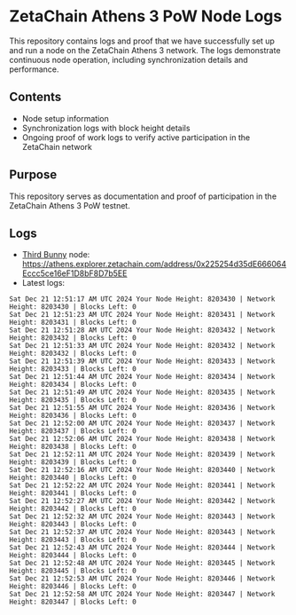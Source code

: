# ZetaChain Athens 3 PoW Node Logs
This repository contains logs and proof that we have successfully set up and run a node on the ZetaChain Athens 3 network. The logs demonstrate continuous node operation, including synchronization details and performance.

## Contents
- Node setup information
- Synchronization logs with block height details
- Ongoing proof of work logs to verify active participation in the ZetaChain network

## Purpose
This repository serves as documentation and proof of participation in the ZetaChain Athens 3 PoW testnet.

## Logs

- [Third Bunny](https://thirdbunny.xyz/) node: https://athens.explorer.zetachain.com/address/0x225254d35dE666064Eccc5ce16eF1D8bF8D7b5EE
- Latest logs:
```
Sat Dec 21 12:51:17 AM UTC 2024 Your Node Height: 8203430 | Network Height: 8203430 | Blocks Left: 0
Sat Dec 21 12:51:23 AM UTC 2024 Your Node Height: 8203431 | Network Height: 8203431 | Blocks Left: 0
Sat Dec 21 12:51:28 AM UTC 2024 Your Node Height: 8203432 | Network Height: 8203432 | Blocks Left: 0
Sat Dec 21 12:51:33 AM UTC 2024 Your Node Height: 8203432 | Network Height: 8203432 | Blocks Left: 0
Sat Dec 21 12:51:39 AM UTC 2024 Your Node Height: 8203433 | Network Height: 8203433 | Blocks Left: 0
Sat Dec 21 12:51:44 AM UTC 2024 Your Node Height: 8203434 | Network Height: 8203434 | Blocks Left: 0
Sat Dec 21 12:51:49 AM UTC 2024 Your Node Height: 8203435 | Network Height: 8203435 | Blocks Left: 0
Sat Dec 21 12:51:55 AM UTC 2024 Your Node Height: 8203436 | Network Height: 8203436 | Blocks Left: 0
Sat Dec 21 12:52:00 AM UTC 2024 Your Node Height: 8203437 | Network Height: 8203437 | Blocks Left: 0
Sat Dec 21 12:52:06 AM UTC 2024 Your Node Height: 8203438 | Network Height: 8203438 | Blocks Left: 0
Sat Dec 21 12:52:11 AM UTC 2024 Your Node Height: 8203439 | Network Height: 8203439 | Blocks Left: 0
Sat Dec 21 12:52:16 AM UTC 2024 Your Node Height: 8203440 | Network Height: 8203440 | Blocks Left: 0
Sat Dec 21 12:52:22 AM UTC 2024 Your Node Height: 8203441 | Network Height: 8203441 | Blocks Left: 0
Sat Dec 21 12:52:27 AM UTC 2024 Your Node Height: 8203442 | Network Height: 8203442 | Blocks Left: 0
Sat Dec 21 12:52:32 AM UTC 2024 Your Node Height: 8203443 | Network Height: 8203443 | Blocks Left: 0
Sat Dec 21 12:52:37 AM UTC 2024 Your Node Height: 8203443 | Network Height: 8203443 | Blocks Left: 0
Sat Dec 21 12:52:43 AM UTC 2024 Your Node Height: 8203444 | Network Height: 8203444 | Blocks Left: 0
Sat Dec 21 12:52:48 AM UTC 2024 Your Node Height: 8203445 | Network Height: 8203445 | Blocks Left: 0
Sat Dec 21 12:52:53 AM UTC 2024 Your Node Height: 8203446 | Network Height: 8203446 | Blocks Left: 0
Sat Dec 21 12:52:58 AM UTC 2024 Your Node Height: 8203447 | Network Height: 8203447 | Blocks Left: 0
```
